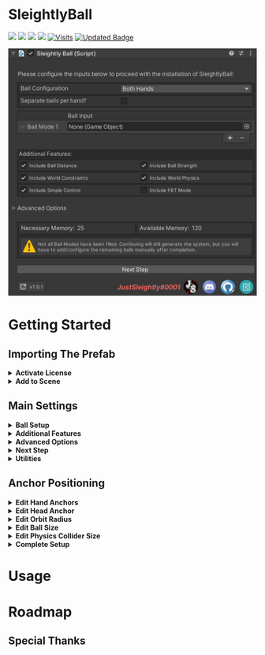 # SleightlyBall

[![](https://img.shields.io/github/stars/justsleightly/sleightlyball.svg)](https://github.com/JustSleightly/SleightlyBall/stargazers "Stars") [![](https://img.shields.io/github/tag/justsleightly/sleightlyball.svg)](https://github.com/JustSleightly/SleightlyBall/tags "Tags") [![](https://img.shields.io/github/release/justsleightly/sleightlyball.svg)](https://github.com/justsleightly/sleightlyball/releases/latest "Releases") [![](https://img.shields.io/github/issues/justsleightly/sleightlyball.svg)](https://github.com/JustSleightly/SleightlyBall/issues "Issues") [![Visits](https://badges.pufler.dev/visits/justsleightly/sleightlyball)](https://github.com/JustSleightly/SleightlyBall) [![Updated Badge](https://badges.pufler.dev/updated/justsleightly/sleightlyball)](https://github.com/JustSleightly/SleightlyBall/commits/main)


![](https://github.com/JustSleightly/SleightlyBall/raw/main/Documentation/Images/SB%20Default%20Settings.png)

# Getting Started

## Importing The Prefab
<details> 
  <summary> <strong>  Activate License </strong> </summary>

######
>Import the SleightlyBall unitypackage into your project, and click on the SleightlyBall.prefab at the default path *Assets/JustSleightly/SleightlyBall*. 
>
>![](https://github.com/JustSleightly/SleightlyBall/raw/main/Documentation/Gifs/SB%20Prefab.gif)
>
>If you have never used this on this PC before, you will see a field labeled **Enter your license key**. Input your license key from your purchase and click activate. This is a one-time-use key that will authorize the current PC for future use of SleightlyBall. To reset/change seats for this license, please see our automated ticketing system in Discord.
>
>![](https://github.com/JustSleightly/SleightlyBall/raw/main/Documentation/Gifs/SB%20License%20Activation.gif)
</details>

<details>
  <summary> <strong> Add to Scene </strong> </summary>

######
>To prepare SleightlyBall for installation, drag the SleightlyBall.prefab into the scene for Unity base scaling, then drag it onto your desired avatar. Once the prefab detects an Avatar Descriptor and Animator, the **Main Settings** will appear in the inspector.
>
>![](https://github.com/JustSleightly/SleightlyBall/raw/main/Documentation/Gifs/SB%20Prefab%20Placement.gif)

<blockquote><details>
  <summary>Technical Details</summary>

######
The prefab can be placed anywhere below an Avatar Descriptor, and it will automatically reparent underneath your Avatar Descriptor.

![](https://github.com/JustSleightly/SleightlyBall/raw/main/Documentation/Gifs/SB%20Prefab%20AutoPosition.gif)
</details></blockquote>
</details>

## Main Settings

<details>

  <summary> <strong> Ball Setup </strong> </summary>

######
<blockquote><details>
  <summary> <strong> Ball Configuration </strong> </summary>

######
Select the Hand Configuration to set up the SleightlyBall system
|  |  |
| :------------- | :------------------------------ |
| `Both Hands` | Ball Inputs Applied to Both Hands |
| `Left Handed Only` | Ball Inputs Applied to Left Hand Only |
| `Right Handed Only` | Ball Inputs Applied to Right Hand Only |

#####

![](https://github.com/JustSleightly/SleightlyBall/raw/main/Documentation/Images/SB%20Hand%20Configuration.png)
</details>

<details>
  <summary> <strong> Separate Balls Per Hand </strong> </summary>

######
Select whether to configure each hand independently or identically
|  |  |
| :------------- | :------------------------------ |
| `Disabled` | Each Ball Input Applies to Both Hands |
| `Enabled` | Input a Ball for Each Hand |

#####

![](https://github.com/JustSleightly/SleightlyBall/raw/main/Documentation/Images/SB%20Separate%20Balls%20per%20Hand.png)

<blockquote><details>
  <summary>Technical Details</summary>

######
This option is only visible if **Ball Configuration** is set to `Both Hands`

Enabling this option also allows for independent scaling of each hands' balls and colliders during **Anchor Positioning**
</details></blockquote>

</details>

<details>
  <summary> <strong> Ball Inputs </strong> </summary>

######
Use the +/- symbol to add/remove additional balls to the system, up to 8 balls. Drag in any GameObject/Prefab from your hierarchy or your project assets. Rearrange them by click/dragging into your preferred order.

![](https://github.com/JustSleightly/SleightlyBall/raw/main/Documentation/Gifs/SB%20Ball%20Add%20Rearrange.gif)

<blockquote><details>
  <summary>Technical Details</summary>

######
 Any RigidBody, Spring Joint, and Configurable Joint components within any GameObjects/Prefabs inputted will be removed

Any Sphere, Box, Capsule, and Mesh Collider components within any GameObjects/Prefabs inputted that are not set as Triggers will be removed

Leaving an input field blank will yield a Warning. You may continue with blank fields and manually add the balls into the hierarchy later (for advanced users)
</details></blockquote>

</details></blockquote>

</details>

<details>
  <summary> <strong> Additional Features </strong> </summary>

######
<blockquote><details>
  <summary> <strong> Ball Distance </strong> </summary>

######
Enable this feature to include a radial puppet that adjusts the distance of the hand and head ball anchors from you by a local scale of 1 - 10x. 

<blockquote><details>
  <summary>Technical Details</summary>

######
 Adds one dedicated float (8 memory) to your expression parameters.
</details></blockquote>

</details>

<details>
  <summary> <strong> Ball Strength </strong></summary>

######
Enable this feature to include a radial puppet that adjusts the strength at which the ball is attracted to its anchors. 

<blockquote><details>
  <summary>Technical Details</summary>

######
Adds one dedicated float (8 memory) to your expression parameters.
</details></blockquote>

</details>

<details>
  <summary> <strong> World Constraints </strong> </summary>

######
Enable this feature to include four toggles to world constrain your hands, head, or chest anchors independently, allowing you to pass the balls between your body and fixed points in the world. 

<blockquote><details>
  <summary>Technical Details</summary>

######
Constraining your chest anchor will cause your Chest Orbit gesture control to attract like your head/hand gesture controls rather than orbit.

Adds 0 - 4 memory to your expression parameters (See **Memory Calculations** for more details).
</details></blockquote>

</details>

<details>
  <summary> <strong> World Physics </strong> </summary>

######
Enable this feature to include three toggles to enable/disable ball collision, bounce, and gravity.

<blockquote><details>
  <summary>Technical Details</summary>

######
Enabling World Physics adds to your Gesture Playable layer. If these layers' order is later shifted, you must run VRLabs' [Fix Order](https://github.com/VRLabs/VRChat-Avatars-3.0#fix-order) script to resolve the sub-animator.

Collision is off by default, due to ball collision's ability to affect world triggers (portals, distance-based mirrors, etc).

Bounce is on by default.

Gravity is off by default.

Adds 0 - 3 memory to your expression parameters (See **Memory Calculations** for more details).
</details></blockquote>

</details>

<details>
  <summary> <strong> Simple Control </strong> </summary>

######
Enable this feature to add a toggle to switch between simplified versus advanced **Gesture Control**.
|  |  |
| :------------- | :------------------------------ |
| `Simple` | Only Primary/Secondary gesture controls are enabled |
| `Advanced` | All seven gesture controls are enabled |

######
<blockquote><details>
  <summary>Technical Details</summary>

######
The definition of a 'simple' gesture can be configured from **Remap Control Gestures**

Adds 0 - 1 memory to your expression parameters (See **Memory Calculations** for more details).
</details></blockquote>

</details>

<details>
  <summary> <strong> FBT Mode </strong> </summary>

######
Enable this feature to allow for ball control with your legs.
|  |  |
| :------------- | :------------------------------ |
| `Standard` | When FBT Mode is enabled, Head/Between controls are replaced with Primary/Secondary Foot control |
| `Complex` | When FBT Mode is enabled, combo gestures act as triggers to allow for entirely alternative gesture control |

![](https://github.com/JustSleightly/SleightlyBall/raw/main/Documentation/Images/SB%20FBT%20Mode.png)

######
<blockquote><details>
  <summary>Technical Details</summary>

######
Complex Mode only works with one active ball at a time.

Adds 0 - 1 memory to your expression parameters (See **Memory Calculations** for more details).
</details></blockquote>

</details>

</details></blockquote>

<details>
  <summary> <strong> Advanced Options </strong> </summary>

######
<blockquote><details>
  <summary> <strong> Default Control Mode </strong> </summary>

######
Select whether Simple or Advanced gesture control mode will be set as default.

<blockquote><details>
  <summary>Technical Details</summary>

######
This option is only visible if **Simple Control** is enabled
</details></blockquote>

</details>

<details>
  <summary> <strong> Save Control Mode </strong> </summary>

######
Enable this feature to have your gesture control mode persist between worlds/avatar loads.

<blockquote><details>
  <summary>Technical Details</summary>

######
This option is only visible if **Simple Control** is enabled

Converts **Simple Control** to use one dedicated bool (1 memory) in your expression parameters.
</details></blockquote>

</details>

<details>
  <summary> <strong> Disable Facial Anims </strong> </summary>

######
Enable this feature to force your facial expressions to maintain their defaults while a ball mode is enabled, regardless of activated gesture.

<blockquote><details>
  <summary>Technical Details</summary>

######
All blendshapes that exist on your Viseme Mesh set in your Avatar Descriptor are animated to the values they were set to at the time of generating SleightlyBall. Blendshapes starting with 'vrc.' are ignored

As this only accounts for blendshapes, please be wary of any non-blendshape animation properties that are triggered on gesture (eye movement, tongue toggles, etc)

Enabling this feature but not using Viseme Blendshapes mode or having a Viseme Mesh assigned in your Avatar Descriptor will yield an error
</details></blockquote>

</details>

<details>
  <summary> <strong> Force Gesture Tracking </strong> </summary>

######
Enable this feature to force VRC Tracking Control to set fingers to Tracking rather than Animation while a ball mode is enabled. This is only relevant to VR controllers that use finger tracking (ex. Valve Knuckles) on Avatars that use animation overrides on finger tracking.
</details>

<details>
  <summary> <strong> Ball Demo Mode </strong> </summary>

######
Enable this feature to toggle default Unity Spheres that follow the ball's gesture control. This is often only used for either troubleshooting, demonstration, or practice purposes.

<blockquote><details>
  <summary>Technical Details</summary>

####
Adds 0 - 1 memory to your expression parameters (See **Memory Calculations** for more details).
</details></blockquote>

</details>

<details>
  <summary> <strong> Write Defaults </strong> </summary>

######
Enabling/Disabling this option will enable/disable Write Defaults in all generated animator states for SleightlyBall. If it says Write Defaults **(Auto)**, then this is handled automatically to match the current Write Defaults of your Animator Controller.

<blockquote><details>
  <summary>Technical Details</summary>

####
If your relevant Animator Controller(s) are all set to one Write Defaults mode, the **Write Defaults** option will automatically match and be labeled with **(Auto)**

If your relevant Animator Controller has a mix of Write Defaults On and Off, a warning will appear and the **Write Defaults** option will not be labeled with **(Auto)**. This option will be available to manually enable/disable, and the generated states will follow the manually set status.

If **World Physics** is enabled and your Gesture and FX Animator Controllers are all set to one Write Defaults mode, but the Write Defaults of the Gesture and FX Animator Controllers are different, a different warning will appear and the **Write Defaults** option will not be labeled with **(Auto)**. This option will be available to manually enable/disable, and the generated states will follow the manually set status.
</details></blockquote>

</details>

<details>
  <summary> <strong> Remap Control Gestures </strong> </summary>

######
Enabling this feature will allow for the rearrangement of each **Gesture Control** to map to different gestures. If **Simple Control** is enabled, then the definition of a 'simple' gesture can be redefined here as well.

By default, the gesture control mapping is as follows:

| Hand Gesture Layout | Simple? | Ball Control Mapping|
| :------------- | :-------------: | :------------- |
| `F1 Gesture Idle` | :white_square_button: | Idle |
| `F2 Gesture Fist` | :white_square_button: | Head Control |
| `F3 Gesture Open Hand` | :white_square_button: | Chest Orbit |
| `F4 Gesture Fingerpoint` | :white_check_mark: | Primary Hand Control |
| `F5 Gesture Victory` | :white_square_button: | Release Ball |
| `F6 Gesture Rock n Roll` | :white_square_button: | Rigid Return |
| `F7 Gesture Handgun` | :white_check_mark: | Secondary Hand Control |
| `F8 Gesture Thumbs Up` | :white_square_button: | Between Hand Control |

######
<blockquote><details>
  <summary>Technical Details</summary>

####
The 'Simple?' toggle checkboxes only display if **Simple Control** is enabled

If **Remap Control Gestures** is disabled, the Gesture Control mapping and Simple Control definitions will generate according to their default configuration regardless of any changes while it is enabled
</details></blockquote>

</details></blockquote>

</details>

<details>
  <summary> <strong> Next Step </strong> </summary>

######
>Clicking this button will begin the generation of the SleightlyBall system according to the configuration of the **Main Settings** window, and proceed to **Anchor Positioning**. This button will be greyed out if there are any red errors returned in the Inspector.
</details>

<details>
  <summary> <strong> Utilities </strong> </summary>

######
<blockquote><details>
  <summary> <strong> Memory Calculations </strong> </summary>

######
Displays the Necessary Memory to generate and the Available Memory on the current Avatar's Expression Parameters.

<blockquote><details>
  <summary>Necessary Memory can be calculated as:</summary>
  
  ######
![equation](https://latex.codecogs.com/png.latex?%5Cfn_jvn%20%7B%5Ccolor%7BMagenta%7D%20Total%20Necessary%20Memory%20%3D%20Local%20Synced%20Memory%20&plus;%20Network%20Synced%20Memory)

where:

![equation](https://latex.codecogs.com/png.latex?%5Cfn_jvn%20%7B%5Ccolor%7BMagenta%7D%20Local%20Synced%20Memory%20%3D%20%5Cbegin%7Bcases%7D%20%26%20Local%20Bools%20%5Ctext%7B%20if%20%7D%20Local%20Bools%3C%208%20%5C%5C%20%26%208%20%5Ctext%7B%20if%20%7D%20Local%20Bools%20%5Cgeq%208%20%5Cend%7Bcases%7D)

![equation](https://latex.codecogs.com/png.latex?%5Cfn_jvn%20%7B%5Ccolor%7BMagenta%7D%20Local%20Bools%20%3D%20%5Csum%20Enabled%20Local%20Bools%7D)

![equation](https://latex.codecogs.com/png.latex?%5Cfn_jvn%20%7B%5Ccolor%7BMagenta%7D%20%5Cleft.%5Cbegin%7Bmatrix%7D%203%26%20World%20Physics%5C%5C%204%26%20World%20Constraints%5C%5C%201%26%20Ball%20Demo%20Mode%5C%5C%201%26%20%21%28Save%20Control%20Mode%29%20%5C%26%20Simple%20Control%29%5C%5C%202%20*%20Ball%20Count%26%20Both%20Hands%5C%5C%201%20*%20Ball%20Count%26%20Left%20Handed%20Only%5C%5C%201%20*%20Ball%20Count%26%20Right%20Handed%20Only%20%5Cend%7Bmatrix%7D%5Cright%5C%7D%20%5CRightarrow%20%5Csum%20Enabled%20Local%20Bools)

and:

![equation](https://latex.codecogs.com/png.latex?%5Cfn_jvn%20%7B%5Ccolor%7BMagenta%7D%20Network%20Synced%20Memory%20%3D%20%5Csum%20Enabled%20Synced%20Memory)

![equation](https://latex.codecogs.com/png.latex?%5Cfn_jvn%20%7B%5Ccolor%7BMagenta%7D%20%5Cleft.%5Cbegin%7Bmatrix%7D%208%20%26%20Ball%20Distance%5C%5C%208%20%26%20Ball%20Strength%5C%5C%201%20%26%20Save%20Control%20Mode%20%5C%26%20Simple%20Control%20%5Cend%7Bmatrix%7D%5Cright%5C%7D%20%5CRightarrow%20%5Csum%20Enabled%20Synced%20Memory)
</details></blockquote>

</details></blockquote>

<blockquote><details>
  <summary> <strong> Warnings/Errors </strong> </summary>

######
</details></blockquote>

<blockquote><details>
  <summary> <strong> Delete SleightlyBall From Avatar </strong> </summary>

######
</details></blockquote>

<blockquote><details>
  <summary> <strong> Delete ALL Generated Resources </strong> </summary>

######
</details></blockquote>

<blockquote><details>
  <summary> <strong> Check For Updates </strong> </summary>

######
</details></blockquote>

</details>

## Anchor Positioning

<details>
  <summary> <strong> Edit Hand Anchors </strong> </summary>

######
</details>

<details>
  <summary> <strong> Edit Head Anchor </strong> </summary>

######
</details>

<details>
  <summary> <strong> Edit Orbit Radius </strong> </summary>

######
</details>

<details>
  <summary> <strong> Edit Ball Size</strong> </summary>

######
</details>

<details>
  <summary> <strong> Edit Physics Collider Size</strong> </summary>

######
</details>

<details>
  <summary> <strong> Complete Setup </strong> </summary>

######
</details>


# Usage

# Roadmap

## Special Thanks
